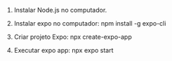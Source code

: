 1. Instalar Node.js no computador.

2. Instalar expo no computador:
npm install -g expo-cli

3. Criar projeto Expo:
npx create-expo-app <nome-do-projeto>

4. Executar expo app:
npx expo start
